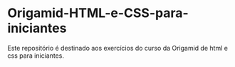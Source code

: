 # Origamid-HTML-e-CSS-para-iniciantes
Este repositório é destinado aos exercícios do curso da Origamid de html e css para iniciantes.
